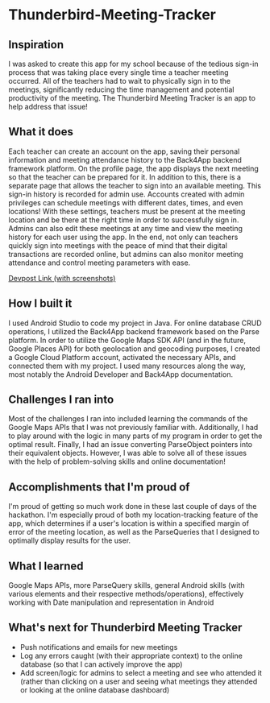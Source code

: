 # Thunderbird-Meeting-Tracker

## Inspiration
I was asked to create this app for my school because of the tedious sign-in process that was taking place every single time
a teacher meeting occurred. All of the teachers had to wait to physically sign in to the meetings, significantly reducing the
time management and potential productivity of the meeting. The Thunderbird Meeting Tracker is an app to help address that issue!

## What it does
Each teacher can create an account on the app, saving their personal information and meeting attendance history to the Back4App
backend framework platform. On the profile page, the app displays the next meeting so that the teacher can be prepared for it. 
In addition to this, there is a separate page that allows the teacher to sign into an available meeting. This sign-in history is
recorded for admin use. Accounts created with admin privileges can schedule meetings with different dates, times, and even 
locations! With these settings, teachers must be present at the meeting location and be there at the right time in order to 
successfully sign in. Admins can also edit these meetings at any time and view the meeting history for each user using the app.
In the end, not only can teachers quickly sign into meetings with the peace of mind that their digital transactions are recorded 
online, but admins can also monitor meeting attendance and control meeting parameters with ease.

[Devpost Link (with screenshots)](https://devpost.com/software/thunderbird-meeting-tracker)

## How I built it
I used Android Studio to code my project in Java. For online database CRUD operations, I utilized the Back4App backend framework
based on the Parse platform. In order to utilize the Google Maps SDK API (and in the future, Google Places API) for both geolocation
and geocoding purposes, I created a Google Cloud Platform account, activated the necessary APIs, and connected them with my project.
I used many resources along the way, most notably the Android Developer and Back4App documentation.

## Challenges I ran into
Most of the challenges I ran into included learning the commands of the Google Maps APIs that I was not previously familiar with.
Additionally, I had to play around with the logic in many parts of my program in order to get the optimal result. Finally, I had
an issue converting ParseObject pointers into their equivalent objects. However, I was able to solve all of these issues with the
help of problem-solving skills and online documentation!

## Accomplishments that I'm proud of
I'm proud of getting so much work done in these last couple of days of the hackathon. I'm especially proud of both my 
location-tracking feature of the app, which determines if a user's location is within a specified margin of error of the meeting
location, as well as the ParseQueries that I designed to optimally display results for the user.

## What I learned
Google Maps APIs, more ParseQuery skills, general Android skills (with various elements and their respective methods/operations),
effectively working with Date manipulation and representation in Android

## What's next for Thunderbird Meeting Tracker
- Push notifications and emails for new meetings
- Log any errors caught (with their appropriate context) to the online database (so that I can actively improve the app)
- Add screen/logic for admins to select a meeting and see who attended it (rather than clicking on a user and seeing what meetings
  they attended or looking at the online database dashboard)
